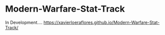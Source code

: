 # Modern-Warfare-Stat-Track
In Development....
https://xavierloeraflores.github.io/Modern-Warfare-Stat-Track/ 

